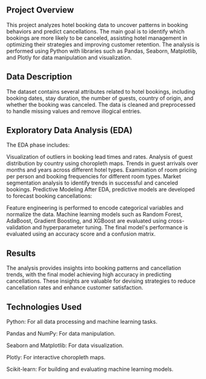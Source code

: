 ## Project Overview
This project analyzes hotel booking data to uncover patterns in booking behaviors and predict cancellations. The main goal is to identify which bookings are more likely to be canceled, assisting hotel management in optimizing their strategies and improving customer retention. The analysis is performed using Python with libraries such as Pandas, Seaborn, Matplotlib, and Plotly for data manipulation and visualization.

## Data Description
The dataset contains several attributes related to hotel bookings, including booking dates, stay duration, the number of guests, country of origin, and whether the booking was canceled. The data is cleaned and preprocessed to handle missing values and remove illogical entries.

## Exploratory Data Analysis (EDA)
The EDA phase includes:

Visualization of outliers in booking lead times and rates.
Analysis of guest distribution by country using choropleth maps.
Trends in guest arrivals over months and years across different hotel types.
Examination of room pricing per person and booking frequencies for different room types.
Market segmentation analysis to identify trends in successful and canceled bookings.
Predictive Modeling
After EDA, predictive models are developed to forecast booking cancellations:

Feature engineering is performed to encode categorical variables and normalize the data.
Machine learning models such as Random Forest, AdaBoost, Gradient Boosting, and XGBoost are evaluated using cross-validation and hyperparameter tuning.
The final model's performance is evaluated using an accuracy score and a confusion matrix.

## Results
The analysis provides insights into booking patterns and cancellation trends, with the final model achieving high accuracy in predicting cancellations. These insights are valuable for devising strategies to reduce cancellation rates and enhance customer satisfaction.

## Technologies Used
Python: For all data processing and machine learning tasks.

Pandas and NumPy: For data manipulation.

Seaborn and Matplotlib: For data visualization.

Plotly: For interactive choropleth maps.

Scikit-learn: For building and evaluating machine learning models.
